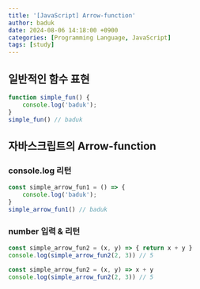 ```yaml
---
title: '[JavaScript] Arrow-function'
author: baduk
date: 2024-08-06 14:18:00 +0900
categories: [Programming Language, JavaScript]
tags: [study]
---
```


## 일반적인 함수 표현
```javascript
function simple_fun() {
    console.log('baduk');
}
simple_fun() // baduk
```

## 자바스크립트의 Arrow-function


### console.log 리턴
```javascript
const simple_arrow_fun1 = () => {
    console.log('baduk');
}
simple_arrow_fun1() // baduk
```


### number 입력 & 리턴
```javascript
const simple_arrow_fun2 = (x, y) => { return x + y }
console.log(simple_arrow_fun2(2, 3)) // 5
```

```javascript
const simple_arrow_fun2 = (x, y) => x + y
console.log(simple_arrow_fun2(2, 3)) // 5
```